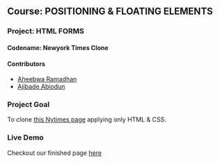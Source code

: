 ## Course: POSITIONING & FLOATING ELEMENTS
### Project: HTML FORMS
#### Codename: Newyork Times Clone

#### Contributors
* [Aheebwa Ramadhan](https://github.com/raheebwa)
* [Ajibade Abiodun](https://github.com/Tripple-A)


### Project Goal
To clone [this Nytimes page](https://www.nytimes.com/2014/03/18/science/space/detection-of-waves-in-space-buttresses-landmark-theory-of-big-bang.html?_r=0) applying only HTML & CSS. 

### Live Demo
Checkout our finished page [here](http://tripple-a.github.io/new-york-times-clone/)
